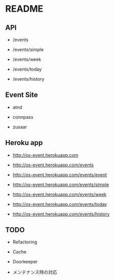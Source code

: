 # README

## API

* /events

* /events/simple

* /events/week

* /events/today

* /events/history

## Event Site

* atnd

* connpass

* zusaar

## Heroku app

* http://os-event.herokuapp.com

* http://os-event.herokuapp.com/events

* http://os-event.herokuapp.com/events/event

* http://os-event.herokuapp.com/events/simple

* http://os-event.herokuapp.com/events/week

* http://os-event.herokuapp.com/events/today

* http://os-event.herokuapp.com/events/history

## TODO

* Refactoring

* Cache

* Doorkeeper

* メンテナンス時の対応
